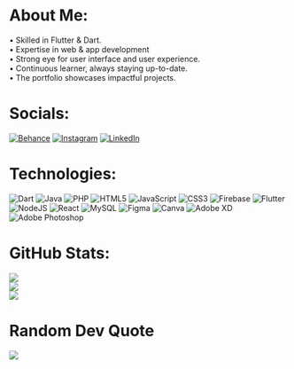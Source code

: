 # About Me:
• Skilled in Flutter & Dart.<br>• Expertise in web & app development<br>• Strong eye for user interface and user experience.<br>• Continuous learner, always staying up-to-date.<br>• The portfolio showcases impactful projects.


# Socials:
[![Behance](https://img.shields.io/badge/Behance-1769ff?logo=behance&logoColor=white)](https://behance.net/tusharsuryava) [![Instagram](https://img.shields.io/badge/Instagram-%23E4405F.svg?logo=Instagram&logoColor=white)](https://instagram.com/perfect_tushar) [![LinkedIn](https://img.shields.io/badge/LinkedIn-%230077B5.svg?logo=linkedin&logoColor=white)](https://linkedin.com/in/tushar-suryavanshi-7716a0167) 

# Technologies:
![Dart](https://img.shields.io/badge/dart-%230175C2.svg?style=for-the-badge&logo=dart&logoColor=white) ![Java](https://img.shields.io/badge/java-%23ED8B00.svg?style=for-the-badge&logo=java&logoColor=white) ![PHP](https://img.shields.io/badge/php-%23777BB4.svg?style=for-the-badge&logo=php&logoColor=white) ![HTML5](https://img.shields.io/badge/html5-%23E34F26.svg?style=for-the-badge&logo=html5&logoColor=white) ![JavaScript](https://img.shields.io/badge/javascript-%23323330.svg?style=for-the-badge&logo=javascript&logoColor=%23F7DF1E) ![CSS3](https://img.shields.io/badge/css3-%231572B6.svg?style=for-the-badge&logo=css3&logoColor=white) ![Firebase](https://img.shields.io/badge/firebase-%23039BE5.svg?style=for-the-badge&logo=firebase) ![Flutter](https://img.shields.io/badge/Flutter-%2302569B.svg?style=for-the-badge&logo=Flutter&logoColor=white) ![NodeJS](https://img.shields.io/badge/node.js-6DA55F?style=for-the-badge&logo=node.js&logoColor=white) ![React](https://img.shields.io/badge/react-%2320232a.svg?style=for-the-badge&logo=react&logoColor=%2361DAFB) ![MySQL](https://img.shields.io/badge/mysql-%2300f.svg?style=for-the-badge&logo=mysql&logoColor=white) 	![Figma](https://img.shields.io/badge/figma-%23F24E1E.svg?style=for-the-badge&logo=figma&logoColor=white) ![Canva](https://img.shields.io/badge/Canva-%2300C4CC.svg?style=for-the-badge&logo=Canva&logoColor=white) ![Adobe XD](https://img.shields.io/badge/Adobe%20XD-470137?style=for-the-badge&logo=Adobe%20XD&logoColor=#FF61F6) ![Adobe Photoshop](https://img.shields.io/badge/adobephotoshop-%2331A8FF.svg?style=for-the-badge&logo=adobephotoshop&logoColor=white)
# GitHub Stats:
![](https://github-readme-stats.vercel.app/api?username=perfecttushar&theme=default&hide_border=false&include_all_commits=true&count_private=true)<br/>
![](https://github-readme-streak-stats.herokuapp.com/?user=perfecttushar&theme=default&hide_border=false)<br/>
![](https://github-readme-stats.vercel.app/api/top-langs/?username=perfecttushar&theme=default&hide_border=false&include_all_commits=true&count_private=true&layout=compact)

# Random Dev Quote
![](https://quotes-github-readme.vercel.app/api?type=horizontal&theme=light)

<!-- Proudly created with GPRM ( https://gprm.itsvg.in ) -->
